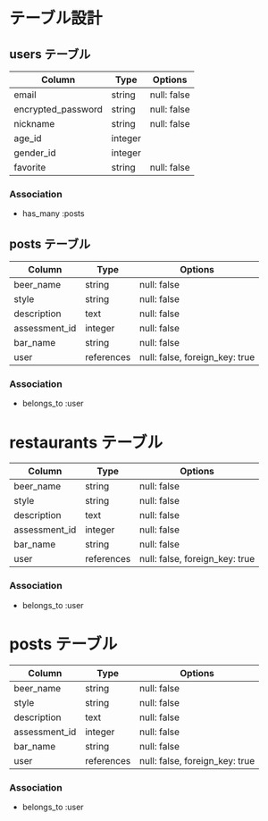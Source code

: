 # テーブル設計

## users テーブル

| Column             | Type     | Options     |
| ------------------ | -------- | ----------- |
| email              | string   | null: false |
| encrypted_password | string   | null: false |
| nickname           | string   | null: false |
| age_id             | integer  |             |
| gender_id          | integer  |             |
| favorite           | string   | null: false |

### Association

- has_many :posts

## posts テーブル

| Column         | Type       | Options                        |
| -------------- | ---------- | ------------------------------ |
| beer_name      | string     | null: false                    |
| style          | string     | null: false                    |
| description    | text       | null: false                    |
| assessment_id  | integer    | null: false                    |
| bar_name       | string     | null: false                    |
| user           | references | null: false, foreign_key: true |

### Association
- belongs_to :user

# restaurants テーブル

| Column         | Type       | Options                        |
| -------------- | ---------- | ------------------------------ |
| beer_name      | string     | null: false                    |
| style          | string     | null: false                    |
| description    | text       | null: false                    |
| assessment_id  | integer    | null: false                    |
| bar_name       | string     | null: false                    |
| user           | references | null: false, foreign_key: true |

### Association
- belongs_to :user

# posts テーブル

| Column         | Type       | Options                        |
| -------------- | ---------- | ------------------------------ |
| beer_name      | string     | null: false                    |
| style          | string     | null: false                    |
| description    | text       | null: false                    |
| assessment_id  | integer    | null: false                    |
| bar_name       | string     | null: false                    |
| user           | references | null: false, foreign_key: true |

### Association
- belongs_to :user